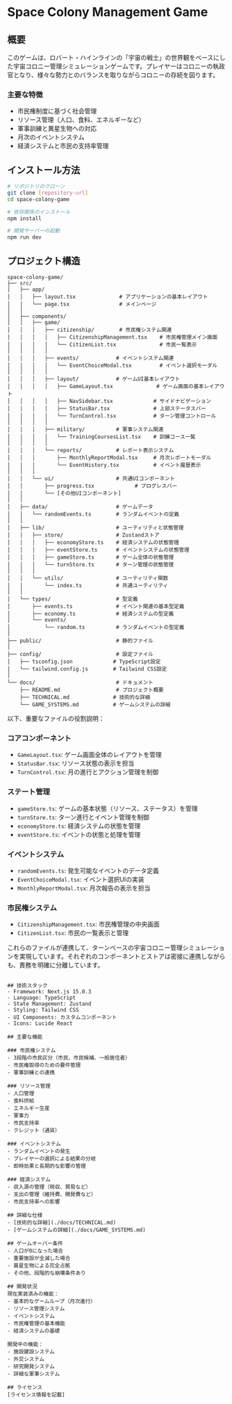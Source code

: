 # Space Colony Management Game

## 概要
このゲームは、ロバート・ハインラインの「宇宙の戦士」の世界観をベースにした宇宙コロニー管理シミュレーションゲームです。プレイヤーはコロニーの執政官となり、様々な勢力とのバランスを取りながらコロニーの存続を図ります。

### 主要な特徴
- 市民権制度に基づく社会管理
- リソース管理（人口、食料、エネルギーなど）
- 軍事訓練と異星生物への対応
- 月次のイベントシステム
- 経済システムと市民の支持率管理

## インストール方法

```bash
# リポジトリのクローン
git clone [repository-url]
cd space-colony-game

# 依存関係のインストール
npm install

# 開発サーバーの起動
npm run dev
```

## プロジェクト構造

```
space-colony-game/
├── src/
│   ├── app/          
│   │   ├── layout.tsx              # アプリケーションの基本レイアウト
│   │   └── page.tsx                # メインページ
│   │
│   ├── components/   
│   │   ├── game/    
│   │   │   ├── citizenship/        # 市民権システム関連
│   │   │   │   ├── CitizenshipManagement.tsx    # 市民権管理メイン画面
│   │   │   │   └── CitizenList.tsx              # 市民一覧表示
│   │   │   │
│   │   │   ├── events/            # イベントシステム関連
│   │   │   │   └── EventChoiceModal.tsx         # イベント選択モーダル
│   │   │   │
│   │   │   ├── layout/            # ゲームUI基本レイアウト
│   │   │   │   ├── GameLayout.tsx              # ゲーム画面の基本レイアウト
│   │   │   │   ├── NavSidebar.tsx             # サイドナビゲーション
│   │   │   │   ├── StatusBar.tsx              # 上部ステータスバー
│   │   │   │   └── TurnControl.tsx            # ターン管理コントロール
│   │   │   │
│   │   │   ├── military/          # 軍事システム関連
│   │   │   │   └── TrainingCoursesList.tsx    # 訓練コース一覧
│   │   │   │
│   │   │   └── reports/           # レポート表示システム
│   │   │       ├── MonthlyReportModal.tsx     # 月次レポートモーダル
│   │   │       └── EventHistory.tsx           # イベント履歴表示
│   │   │
│   │   └── ui/                    # 共通UIコンポーネント
│   │       ├── progress.tsx             # プログレスバー
│   │       └── [その他UIコンポーネント]
│   │
│   ├── data/                      # ゲームデータ
│   │   └── randomEvents.ts        # ランダムイベントの定義
│   │
│   ├── lib/                       # ユーティリティと状態管理
│   │   ├── store/                 # Zustandストア
│   │   │   ├── economyStore.ts    # 経済システムの状態管理
│   │   │   ├── eventStore.ts      # イベントシステムの状態管理
│   │   │   ├── gameStore.ts       # ゲーム全体の状態管理
│   │   │   └── turnStore.ts       # ターン管理の状態管理
│   │   │
│   │   └── utils/                 # ユーティリティ関数
│   │       └── index.ts           # 共通ユーティリティ
│   │
│   └── types/                     # 型定義
│       ├── events.ts              # イベント関連の基本型定義
│       ├── economy.ts             # 経済システムの型定義
│       └── events/
│           └── random.ts          # ランダムイベントの型定義
│
├── public/                        # 静的ファイル
│
├── config/                        # 設定ファイル
│   ├── tsconfig.json             # TypeScript設定
│   └── tailwind.config.js        # Tailwind CSS設定
│
└── docs/                          # ドキュメント
    ├── README.md                  # プロジェクト概要
    ├── TECHNICAL.md              # 技術的な詳細
    └── GAME_SYSTEMS.md           # ゲームシステムの詳細
```

以下、重要なファイルの役割説明：

### コアコンポーネント
- `GameLayout.tsx`: ゲーム画面全体のレイアウトを管理
- `StatusBar.tsx`: リソース状態の表示を担当
- `TurnControl.tsx`: 月の進行とアクション管理を制御

### ステート管理
- `gameStore.ts`: ゲームの基本状態（リソース、ステータス）を管理
- `turnStore.ts`: ターン進行とイベント管理を制御
- `economyStore.ts`: 経済システムの状態を管理
- `eventStore.ts`: イベントの状態と処理を管理

### イベントシステム
- `randomEvents.ts`: 発生可能なイベントのデータ定義
- `EventChoiceModal.tsx`: イベント選択UIの実装
- `MonthlyReportModal.tsx`: 月次報告の表示を担当

### 市民権システム
- `CitizenshipManagement.tsx`: 市民権管理の中央画面
- `CitizenList.tsx`: 市民の一覧表示と管理

これらのファイルが連携して、ターンベースの宇宙コロニー管理シミュレーションを実現しています。それぞれのコンポーネントとストアは密接に連携しながらも、責務を明確に分離しています。


```

## 技術スタック
- Framework: Next.js 15.0.3
- Language: TypeScript
- State Management: Zustand
- Styling: Tailwind CSS
- UI Components: カスタムコンポーネント
- Icons: Lucide React

## 主要な機能

### 市民権システム
- 3段階の市民区分（市民、市民候補、一般居住者）
- 市民権取得のための要件管理
- 軍事訓練との連携

### リソース管理
- 人口管理
- 食料供給
- エネルギー生産
- 軍事力
- 市民支持率
- クレジット（通貨）

### イベントシステム
- ランダムイベントの発生
- プレイヤーの選択による結果の分岐
- 即時効果と長期的な影響の管理

### 経済システム
- 収入源の管理（税収、貿易など）
- 支出の管理（維持費、開発費など）
- 市民支持率への影響

## 詳細な仕様
- [技術的な詳細](./docs/TECHNICAL.md)
- [ゲームシステムの詳細](./docs/GAME_SYSTEMS.md)

## ゲームオーバー条件
- 人口が0になった場合
- 重要施設が全滅した場合
- 異星生物による完全占拠
- その他、段階的な崩壊条件あり

## 開発状況
現在実装済みの機能：
- 基本的なゲームループ（月次進行）
- リソース管理システム
- イベントシステム
- 市民権管理の基本機能
- 経済システムの基礎

開発中の機能：
- 施設建設システム
- 外交システム
- 研究開発システム
- 詳細な軍事システム

## ライセンス
[ライセンス情報を記載]